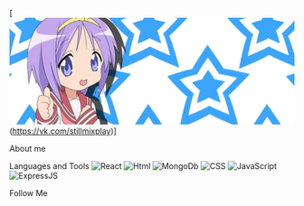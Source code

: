 [![Header](https://github.com/StillMix/StillMix/blob/main/assets/stars1.jpg)(https://vk.com/stillmixplay)]

About me

Languages and Tools
![React](https://img.shields.io/badge/-React-090909?style=for-the-badge&logo=react&logoColor=47C5FB)
![Html](https://img.shields.io/badge/-Html-090909?style=for-the-badge&logo=html&logoColor=097CDB)
![MongoDb](https://img.shields.io/badge/-MongoDb-090909?style=for-the-badge&logo=mongodb&logoColor=F8C52C)
![CSS](https://img.shields.io/badge/-CSS-090909?style=for-the-badge&logo=css3&logoColor=F88C00)
![JavaScript](https://img.shields.io/badge/-JavaScript-090909?style=for-the-badge&logo=JavaScript&logoColor=E9D54D)
![ExpressJS](https://img.shields.io/badge/-ExpressJS-090909?style=for-the-badge&logo=express&logoColor=E5D3FF)



Follow Me
